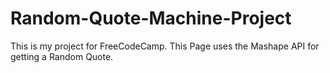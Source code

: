 # Random-Quote-Machine-Project
This is my project for FreeCodeCamp. 
This Page uses the Mashape API for getting a Random Quote.

